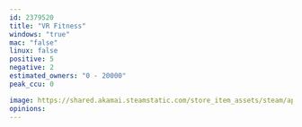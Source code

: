 ```yaml
---
id: 2379520
title: "VR Fitness"
windows: "true"
mac: "false"
linux: false
positive: 5
negative: 2
estimated_owners: "0 - 20000"
peak_ccu: 0

image: https://shared.akamai.steamstatic.com/store_item_assets/steam/apps/2379520/header.jpg?t=1689560294
opinions:
---
```

